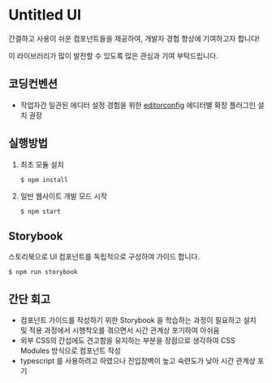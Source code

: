 
# Untitled UI

간결하고 사용이 쉬운 컴포넌트들을 제공하여, 개발자 경험 향상에 기여하고자 합니다!

이 라이브러리가 많이 발전할 수 있도록 많은 관심과 기여 부탁드립니다.

## 코딩컨벤션

- 작업자간 일관된 에디터 설정 경험을 위한 [editorconfig](https://editorconfig.org/) 에디터별 확장 플러그인 설치 권장

## 실행방법

1. 최초 모듈 설치

    ```shell
    $ npm install
    ```

2. 일반 웹사이트 개발 모드 시작

    ```shell
    $ npm start
    ```

## Storybook

스토리북으로 UI 컴포넌트를 독립적으로 구성하여 가이드 합니다.

```shell
$ npm run storybook
```

## 간단 회고

- 컴포넌트 가이드를 작성하기 위한 Storybook 을 학습하는 과정이 필요하고 설치 및 적용 과정에서 시행착오를 겪으면서 시간 관계상 포기하여 아쉬움
- 외부 CSS의 간섭에도 견고함을 유지하는 부분을 장점으로 생각하여 CSS Modules 방식으로 컴포넌트 작성
- typescript 를 사용하려고 하였으나 진입장벽이 높고 숙련도가 낮아 시간 관계상 포기

